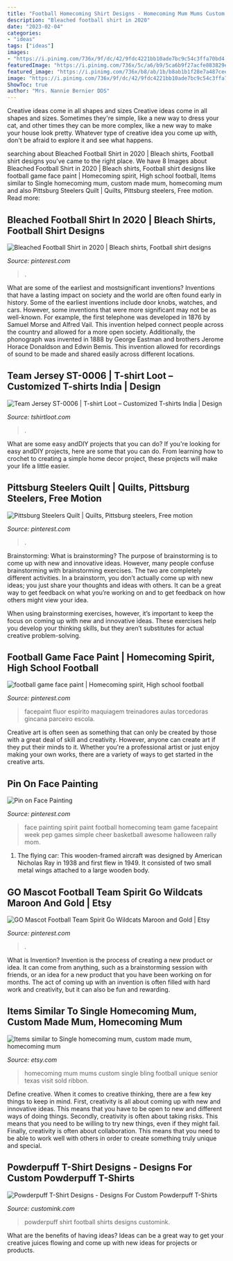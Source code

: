 ```yaml
---
title: "Football Homecoming Shirt Designs - Homecoming Mum Mums Custom Single Bling Football Unique Senior Texas Visit Sold Ribbon"
description: "Bleached football shirt in 2020"
date: "2023-02-04"
categories:
- "ideas"
tags: ["ideas"]
images:
- "https://i.pinimg.com/736x/9f/dc/42/9fdc4221bb10ade7bc9c54c3ffa70bd4.jpg"
featuredImage: "https://i.pinimg.com/736x/5c/a6/b9/5ca6b9f27acfe883829ecd9b7396e10a.jpg"
featured_image: "https://i.pinimg.com/736x/b8/ab/1b/b8ab1b1f28e7a487cee76e8dbe49983c.jpg"
image: "https://i.pinimg.com/736x/9f/dc/42/9fdc4221bb10ade7bc9c54c3ffa70bd4.jpg"
ShowToc: true
author: "Mrs. Nannie Bernier DDS"
---
```



Creative ideas come in all shapes and sizes
Creative ideas come in all shapes and sizes. Sometimes they're simple, like a new way to dress your cat, and other times they can be more complex, like a new way to make your house look pretty. Whatever type of creative idea you come up with, don't be afraid to explore it and see what happens.

	

		
searching about Bleached Football Shirt in 2020 | Bleach shirts, Football shirt designs you've came to the right place. We have 8 Images about Bleached Football Shirt in 2020 | Bleach shirts, Football shirt designs like football game face paint | Homecoming spirit, High school football, Items similar to Single homecoming mum, custom made mum, homecoming mum and also Pittsburg Steelers Quilt | Quilts, Pittsburg steelers, Free motion. Read more:
		
    
## Bleached Football Shirt In 2020 | Bleach Shirts, Football Shirt Designs

<img loading=lazy src="https://i.pinimg.com/736x/5c/a6/b9/5ca6b9f27acfe883829ecd9b7396e10a.jpg" onerror="this.onerror=null;this.src='https://tse3.mm.bing.net/th?id=OIP.6z1GhRg36p8hyVr1KQiaEwHaG8&amp;pid=15.1';" alt="Bleached Football Shirt in 2020 | Bleach shirts, Football shirt designs">

_Source: pinterest.com_

>. 

	

What are some of the earliest and mostsignificant inventions?
Inventions that have a lasting impact on society and the world are often found early in history. Some of the earliest inventions include door knobs, watches, and cars. However, some inventions that were more significant may not be as well-known. For example, the first telephone was developed in 1876 by Samuel Morse and Alfred Vail. This invention helped connect people across the country and allowed for a more open society. Additionally, the phonograph was invented in 1888 by George Eastman and brothers Jerome Horace Donaldson and Edwin Bemis. This invention allowed for recordings of sound to be made and shared easily across different locations.

    
## Team Jersey ST-0006 | T-shirt Loot – Customized T-shirts India | Design

<img loading=lazy src="http://www.tshirtloot.com/wp-content/uploads/2018/02/both-2-1.png" onerror="this.onerror=null;this.src='https://tse3.mm.bing.net/th?id=OIP.yObu6aH50qXB0oYGcEUopwHaHa&amp;pid=15.1';" alt="Team Jersey ST-0006 | T-shirt Loot – Customized T-shirts India | Design">

_Source: tshirtloot.com_

>. 

	

What are some easy andDIY projects that you can do?
If you're looking for easy andDIY projects, here are some that you can do. From learning how to crochet to creating a simple home decor project, these projects will make your life a little easier.

    
## Pittsburg Steelers Quilt | Quilts, Pittsburg Steelers, Free Motion

<img loading=lazy src="https://i.pinimg.com/736x/b8/ab/1b/b8ab1b1f28e7a487cee76e8dbe49983c.jpg" onerror="this.onerror=null;this.src='https://tse1.mm.bing.net/th?id=OIP.cRH-rW5lEsxjnEH0wowUBAHaJ3&amp;pid=15.1';" alt="Pittsburg Steelers Quilt | Quilts, Pittsburg steelers, Free motion">

_Source: pinterest.com_

>. 

	

Brainstorming: What is brainstorming?
The purpose of brainstorming is to come up with new and innovative ideas. However, many people confuse brainstorming with brainstorming exercises. The two are completely different activities.
In a brainstorm, you don’t actually come up with new ideas; you just share your thoughts and ideas with others. It can be a great way to get feedback on what you’re working on and to get feedback on how others might view your idea.

When using brainstorming exercises, however, it’s important to keep the focus on coming up with new and innovative ideas. These exercises help you develop your thinking skills, but they aren’t substitutes for actual creative problem-solving.

    
## Football Game Face Paint | Homecoming Spirit, High School Football

<img loading=lazy src="https://i.pinimg.com/736x/79/0c/19/790c19a962d06f2bd0bcb30d32f86ebf.jpg" onerror="this.onerror=null;this.src='https://tse1.mm.bing.net/th?id=OIP.o4G7oFYSaX41CuKUdrCVWwHaNK&amp;pid=15.1';" alt="football game face paint | Homecoming spirit, High school football">

_Source: pinterest.com_

>facepaint fluor espírito maquiagem treinadores aulas torcedoras gincana parceiro escola. 

	

Creative art is often seen as something that can only be created by those with a great deal of skill and creativity. However, anyone can create art if they put their minds to it. Whether you're a professional artist or just enjoy making your own works, there are a variety of ways to get started in the creative arts.

    
## Pin On Face Painting

<img loading=lazy src="https://i.pinimg.com/736x/78/74/f3/7874f3cb83f277443cb5706c62ebcc1f--facepaint-ideas-homecoming-ideas.jpg" onerror="this.onerror=null;this.src='https://tse2.mm.bing.net/th?id=OIP.27L0FaTtygeRZrrLsHspvQHaKj&amp;pid=15.1';" alt="Pin on Face Painting">

_Source: pinterest.com_

>face painting spirit paint football homecoming team game facepaint week pep games simple cheer basketball awesome halloween rally mom. 

	

1. The flying car: This wooden-framed aircraft was designed by American Nicholas Ray in 1938 and first flew in 1949. It consisted of two small metal wings attached to a large wooden body.

    
## GO Mascot Football Team Spirit Go Wildcats Maroon And Gold | Etsy

<img loading=lazy src="https://i.pinimg.com/736x/9f/dc/42/9fdc4221bb10ade7bc9c54c3ffa70bd4.jpg" onerror="this.onerror=null;this.src='https://tse2.mm.bing.net/th?id=OIP.0Zg-sc7pVwnDOWunCHeKHQHaJ4&amp;pid=15.1';" alt="GO Mascot Football Team Spirit Go Wildcats Maroon and Gold | Etsy">

_Source: pinterest.com_

>. 

	

What is Invention?
Invention is the process of creating a new product or idea. It can come from anything, such as a brainstorming session with friends, or an idea for a new product that you have been working on for months. The act of coming up with an invention is often filled with hard work and creativity, but it can also be fun and rewarding.

    
## Items Similar To Single Homecoming Mum, Custom Made Mum, Homecoming Mum

<img loading=lazy src="https://img.etsystatic.com/il/2fddaa/1099127281/il_570xN.1099127281_r74q.jpg?version=0" onerror="this.onerror=null;this.src='https://tse1.mm.bing.net/th?id=OIP.MOVgLmKd4EMFzGUChAtinAHaPm&amp;pid=15.1';" alt="Items similar to Single homecoming mum, custom made mum, homecoming mum">

_Source: etsy.com_

>homecoming mum mums custom single bling football unique senior texas visit sold ribbon. 

	

Define creative.
When it comes to creative thinking, there are a few key things to keep in mind. First, creativity is all about coming up with new and innovative ideas. This means that you have to be open to new and different ways of doing things. Secondly, creativity is often about taking risks. This means that you need to be willing to try new things, even if they might fail. Finally, creativity is often about collaboration. This means that you need to be able to work well with others in order to create something truly unique and special.

    
## Powderpuff T-Shirt Designs - Designs For Custom Powderpuff T-Shirts

<img loading=lazy src="http://www.customink.com/proof/nmp0-0009-9c8n/30003/front/wide_thumbnail.jpg" onerror="this.onerror=null;this.src='https://tse3.mm.bing.net/th?id=OIP.t6mxYBqWglm6jBgrFvF3uAHaD4&amp;pid=15.1';" alt="Powderpuff T-Shirt Designs - Designs For Custom Powderpuff T-Shirts">

_Source: customink.com_

>powderpuff shirt football shirts designs customink. 

	

What are the benefits of having ideas?
Ideas can be a great way to get your creative juices flowing and come up with new ideas for projects or products.

